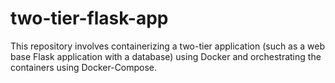 # two-tier-flask-app
This repository involves containerizing a two-tier application (such as a web base Flask application with a database) using Docker and orchestrating the containers using Docker-Compose.
